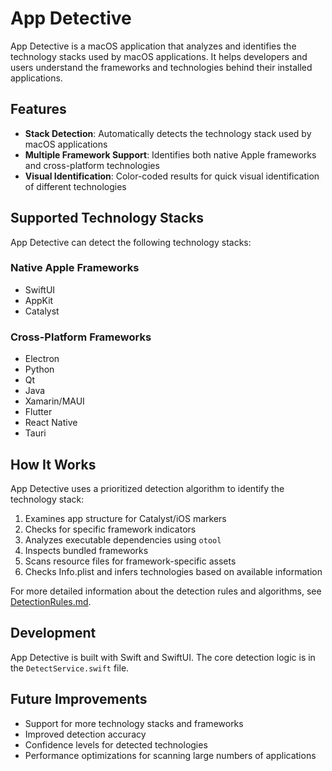 # App Detective

App Detective is a macOS application that analyzes and identifies the technology stacks used by macOS applications. It helps developers and users understand the frameworks and technologies behind their installed applications.

## Features

- **Stack Detection**: Automatically detects the technology stack used by macOS applications
- **Multiple Framework Support**: Identifies both native Apple frameworks and cross-platform technologies
- **Visual Identification**: Color-coded results for quick visual identification of different technologies

## Supported Technology Stacks

App Detective can detect the following technology stacks:

### Native Apple Frameworks
- SwiftUI
- AppKit
- Catalyst

### Cross-Platform Frameworks
- Electron
- Python
- Qt
- Java
- Xamarin/MAUI
- Flutter
- React Native
- Tauri

## How It Works

App Detective uses a prioritized detection algorithm to identify the technology stack:

1. Examines app structure for Catalyst/iOS markers
2. Checks for specific framework indicators
3. Analyzes executable dependencies using `otool`
4. Inspects bundled frameworks
5. Scans resource files for framework-specific assets
6. Checks Info.plist and infers technologies based on available information

For more detailed information about the detection rules and algorithms, see [DetectionRules.md](Docs/DetectionRules.md).

## Development

App Detective is built with Swift and SwiftUI. The core detection logic is in the `DetectService.swift` file.

## Future Improvements

- Support for more technology stacks and frameworks
- Improved detection accuracy
- Confidence levels for detected technologies
- Performance optimizations for scanning large numbers of applications
